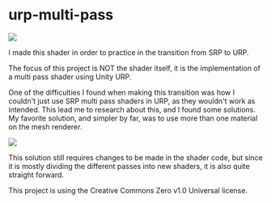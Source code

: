 # urp-multi-pass

![](https://i.imgur.com/MwQtBBA.png)

I made this shader in order to practice in the transition from SRP to URP.

The focus of this project is NOT the shader itself, it is the implementation of a multi pass shader using Unity URP.

One of the difficulties I found when making this transition was how I couldn't just use SRP multi pass shaders in URP, as they wouldn't work as intended.
This lead me to research about this, and I found some solutions. My favorite solution, and simpler by far, was to use more than one material on the mesh renderer.

![](https://i.imgur.com/z52z9Wu.png)

This solution still requires changes to be made in the shader code, but since it is mostly dividing the different passes into new shaders, it is also quite straight forward.

This project is using the Creative Commons Zero v1.0 Universal license.

